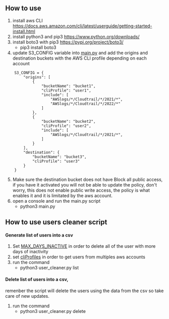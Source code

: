 ## How to use
1. install aws CLI https://docs.aws.amazon.com/cli/latest/userguide/getting-started-install.html
2. install python3 and pip3 https://www.python.org/downloads/
3. install boto3 with pip3 https://pypi.org/project/boto3/
    * pip3 install boto3
4. update S3_CONFIG variable into [main.py](https://github.com/efrain17/S3-Buckets-Account-Migration/blob/master/main.py#L6) and add the origins and destination buckets with the AWS CLI profile depending on each account
```
    S3_CONFIG = {
        "origins": [
            {
                "bucketName": "bucket1",
                "cliProfile": "user1",
                "include": [
                    "AWSlogs/*/Cloudtrail/*/2021/*",
                    "AWSlogs/*/Cloudtrail/*/2022/*"
                ]
            },
            {
                "bucketName": "bucket2",
                "cliProfile": "user2",
                "include": [
                    "AWSlogs/*/Cloudtrail/*/2021/*",
                ]
            }
        ],
        "destination": {
            "bucketName": "bucket3",
            "cliProfile": "user3"
        }
    }
```
5. Make sure the destination bucket does not have Block all public access, if you have it activated you will not be able to update the policy, don't worry, this does not enable public write access, the policy is what enables it and it is limitated by the aws account.
5. open a console and run the main.py script 
    * python3 main.py


##  How to use users cleaner script

#### Generate list of users into a csv
1) Set [MAX_DAYS_INACTIVE](https://github.com/efrain17/S3-Buckets-Account-Migration/blob/master/user_cleaner.py#L9) in order to delete all of the user with more days of inactivity
2) set [cliProfiles](https://github.com/efrain17/S3-Buckets-Account-Migration/blob/master/user_cleaner.py#L11-L13) in order to get users from multiples aws accounts
3) run the command 
    * python3 user_cleaner.py list


#### Delete list of users into a csv, 
remenber the script will delete the users using the data from the csv so take care of new updates.
1) run the command 
    * python3 user_cleaner.py delete
